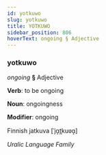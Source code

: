 ```yaml
---
id: yotkuwo
slug: yotkuwo
title: YOTKUWO
sidebar_position: 806
hoverText: ongoing § Adjective
---
```


### yotkuwo

*ongoing* **§** Adjective

**Verb**: to be ongoing

**Noun**: ongoingness

**Modifier**: ongoing

Finnish jatkuva [ˈjɑ̝t̪kuʋɑ̝]

*Uralic Language Family*